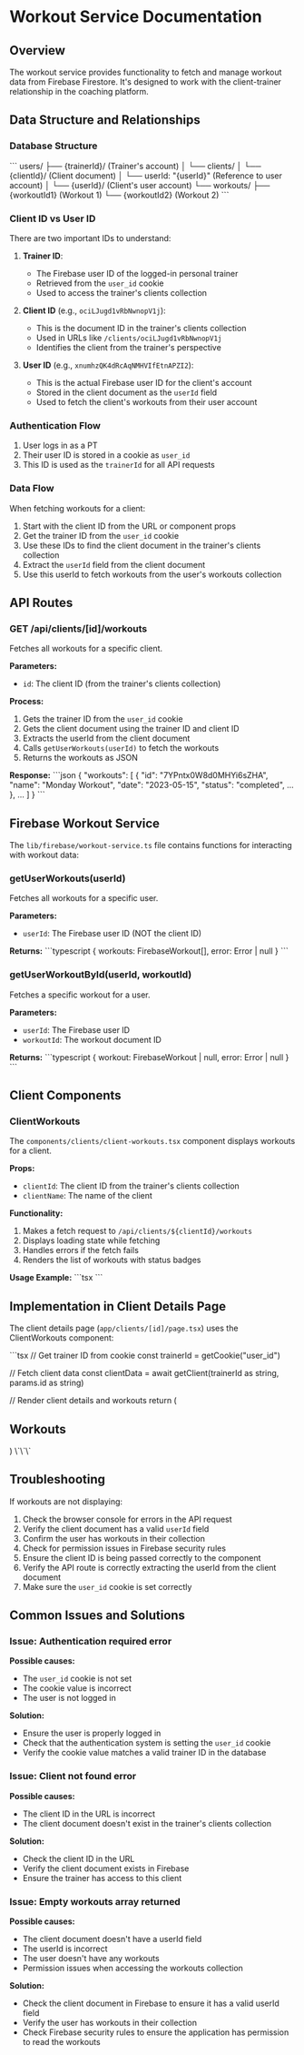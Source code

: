 # Workout Service Documentation

## Overview

The workout service provides functionality to fetch and manage workout data from Firebase Firestore. It's designed to work with the client-trainer relationship in the coaching platform.

## Data Structure and Relationships

### Database Structure

\`\`\`
users/
  ├── {trainerId}/ (Trainer's account)
  │   └── clients/
  │       └── {clientId}/ (Client document)
  │           └── userId: "{userId}" (Reference to user account)
  │
  └── {userId}/ (Client's user account)
      └── workouts/
          ├── {workoutId1} (Workout 1)
          └── {workoutId2} (Workout 2)
\`\`\`

### Client ID vs User ID

There are two important IDs to understand:

1. **Trainer ID**: 
   - The Firebase user ID of the logged-in personal trainer
   - Retrieved from the `user_id` cookie
   - Used to access the trainer's clients collection

2. **Client ID** (e.g., `ociLJugd1vRbNwnopV1j`): 
   - This is the document ID in the trainer's clients collection
   - Used in URLs like `/clients/ociLJugd1vRbNwnopV1j`
   - Identifies the client from the trainer's perspective

3. **User ID** (e.g., `xnumhzQK4dRcAqNMHVIfEtnAPZI2`):
   - This is the actual Firebase user ID for the client's account
   - Stored in the client document as the `userId` field
   - Used to fetch the client's workouts from their user account

### Authentication Flow

1. User logs in as a PT
2. Their user ID is stored in a cookie as `user_id`
3. This ID is used as the `trainerId` for all API requests

### Data Flow

When fetching workouts for a client:

1. Start with the client ID from the URL or component props
2. Get the trainer ID from the `user_id` cookie
3. Use these IDs to find the client document in the trainer's clients collection
4. Extract the `userId` field from the client document
5. Use this userId to fetch workouts from the user's workouts collection

## API Routes

### GET /api/clients/[id]/workouts

Fetches all workouts for a specific client.

**Parameters:**
- `id`: The client ID (from the trainer's clients collection)

**Process:**
1. Gets the trainer ID from the `user_id` cookie
2. Gets the client document using the trainer ID and client ID
3. Extracts the userId from the client document
4. Calls `getUserWorkouts(userId)` to fetch the workouts
5. Returns the workouts as JSON

**Response:**
\`\`\`json
{
  "workouts": [
    {
      "id": "7YPntx0W8d0MHYi6sZHA",
      "name": "Monday Workout",
      "date": "2023-05-15",
      "status": "completed",
      ...
    },
    ...
  ]
}
\`\`\`

## Firebase Workout Service

The `lib/firebase/workout-service.ts` file contains functions for interacting with workout data:

### getUserWorkouts(userId)

Fetches all workouts for a specific user.

**Parameters:**
- `userId`: The Firebase user ID (NOT the client ID)

**Returns:**
\`\`\`typescript
{
  workouts: FirebaseWorkout[],
  error: Error | null
}
\`\`\`

### getUserWorkoutById(userId, workoutId)

Fetches a specific workout for a user.

**Parameters:**
- `userId`: The Firebase user ID
- `workoutId`: The workout document ID

**Returns:**
\`\`\`typescript
{
  workout: FirebaseWorkout | null,
  error: Error | null
}
\`\`\`

## Client Components

### ClientWorkouts

The `components/clients/client-workouts.tsx` component displays workouts for a client.

**Props:**
- `clientId`: The client ID from the trainer's clients collection
- `clientName`: The name of the client

**Functionality:**
1. Makes a fetch request to `/api/clients/${clientId}/workouts`
2. Displays loading state while fetching
3. Handles errors if the fetch fails
4. Renders the list of workouts with status badges

**Usage Example:**
\`\`\`tsx
<ClientWorkouts clientId="ociLJugd1vRbNwnopV1j" clientName="Egor S" />
\`\`\`

## Implementation in Client Details Page

The client details page (`app/clients/[id]/page.tsx`) uses the ClientWorkouts component:

\`\`\`tsx
// Get trainer ID from cookie
const trainerId = getCookie("user_id")

// Fetch client data
const clientData = await getClient(trainerId as string, params.id as string)

// Render client details and workouts
return (
  <div>
    <h2 className="text-xl font-semibold mb-4">Workouts</h2>
    <ClientWorkouts clientId={client.id.toString()} clientName={client.name} />
  </div>
)
\`\`\`

## Troubleshooting

If workouts are not displaying:

1. Check the browser console for errors in the API request
2. Verify the client document has a valid `userId` field
3. Confirm the user has workouts in their collection
4. Check for permission issues in Firebase security rules
5. Ensure the client ID is being passed correctly to the component
6. Verify the API route is correctly extracting the userId from the client document
7. Make sure the `user_id` cookie is set correctly

## Common Issues and Solutions

### Issue: Authentication required error

**Possible causes:**
- The `user_id` cookie is not set
- The cookie value is incorrect
- The user is not logged in

**Solution:**
- Ensure the user is properly logged in
- Check that the authentication system is setting the `user_id` cookie
- Verify the cookie value matches a valid trainer ID in the database

### Issue: Client not found error

**Possible causes:**
- The client ID in the URL is incorrect
- The client document doesn't exist in the trainer's clients collection

**Solution:**
- Check the client ID in the URL
- Verify the client document exists in Firebase
- Ensure the trainer has access to this client

### Issue: Empty workouts array returned

**Possible causes:**
- The client document doesn't have a userId field
- The userId is incorrect
- The user doesn't have any workouts
- Permission issues when accessing the workouts collection

**Solution:**
- Check the client document in Firebase to ensure it has a valid userId field
- Verify the user has workouts in their collection
- Check Firebase security rules to ensure the application has permission to read the workouts
